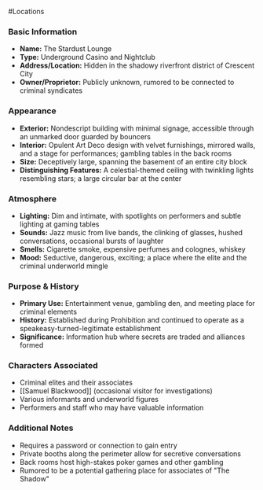 #Locations

### Basic Information
- **Name:** The Stardust Lounge
- **Type:** Underground Casino and Nightclub
- **Address/Location:** Hidden in the shadowy riverfront district of Crescent City
- **Owner/Proprietor:** Publicly unknown, rumored to be connected to criminal syndicates

### Appearance
- **Exterior:** Nondescript building with minimal signage, accessible through an unmarked door guarded by bouncers
- **Interior:** Opulent Art Deco design with velvet furnishings, mirrored walls, and a stage for performances; gambling tables in the back rooms
- **Size:** Deceptively large, spanning the basement of an entire city block
- **Distinguishing Features:** A celestial-themed ceiling with twinkling lights resembling stars; a large circular bar at the center

### Atmosphere
- **Lighting:** Dim and intimate, with spotlights on performers and subtle lighting at gaming tables
- **Sounds:** Jazz music from live bands, the clinking of glasses, hushed conversations, occasional bursts of laughter
- **Smells:** Cigarette smoke, expensive perfumes and colognes, whiskey
- **Mood:** Seductive, dangerous, exciting; a place where the elite and the criminal underworld mingle

### Purpose & History
- **Primary Use:** Entertainment venue, gambling den, and meeting place for criminal elements
- **History:** Established during Prohibition and continued to operate as a speakeasy-turned-legitimate establishment
- **Significance:** Information hub where secrets are traded and alliances formed

### Characters Associated
- Criminal elites and their associates
- [[Samuel Blackwood]] (occasional visitor for investigations)
- Various informants and underworld figures
- Performers and staff who may have valuable information

### Additional Notes
- Requires a password or connection to gain entry
- Private booths along the perimeter allow for secretive conversations
- Back rooms host high-stakes poker games and other gambling
- Rumored to be a potential gathering place for associates of "The Shadow"